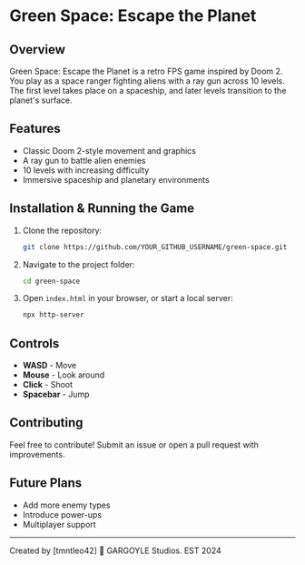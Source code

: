 # Green Space: Escape the Planet

## Overview
Green Space: Escape the Planet is a retro FPS game inspired by Doom 2. You play as a space ranger fighting aliens with a ray gun across 10 levels. The first level takes place on a spaceship, and later levels transition to the planet's surface.

## Features
- Classic Doom 2-style movement and graphics
- A ray gun to battle alien enemies
- 10 levels with increasing difficulty
- Immersive spaceship and planetary environments

## Installation & Running the Game
1. Clone the repository:
   ```sh
   git clone https://github.com/YOUR_GITHUB_USERNAME/green-space.git
   ```
2. Navigate to the project folder:
   ```sh
   cd green-space
   ```
3. Open `index.html` in your browser, or start a local server:
   ```sh
   npx http-server
   ```

## Controls
- **WASD** - Move
- **Mouse** - Look around
- **Click** - Shoot
- **Spacebar** - Jump

## Contributing
Feel free to contribute! Submit an issue or open a pull request with improvements.

## Future Plans
- Add more enemy types
- Introduce power-ups
- Multiplayer support

---
Created by [tmntleo42] 🚀 GARGOYLE Studios. EST 2024
